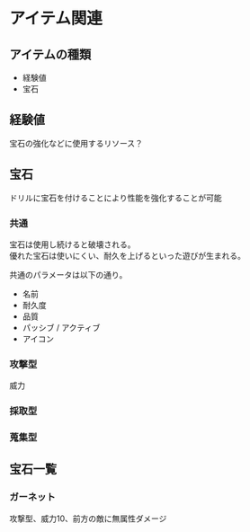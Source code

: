 # アイテム関連

## アイテムの種類

- 経験値
- 宝石

## 経験値
宝石の強化などに使用するリソース？

## 宝石
ドリルに宝石を付けることにより性能を強化することが可能

### 共通
宝石は使用し続けると破壊される。  
優れた宝石は使いにくい、耐久を上げるといった遊びが生まれる。

共通のパラメータは以下の通り。
- 名前
- 耐久度
- 品質
- パッシブ / アクティブ
- アイコン

### 攻撃型
威力

### 採取型

### 蒐集型

## 宝石一覧

### ガーネット
攻撃型、威力10、前方の敵に無属性ダメージ